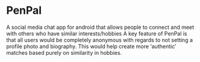 # PenPal
A social media chat app for android that allows people to connect and meet with others who have similar interests/hobbies
A key feature of PenPal is that all users would be completely anonymous with regards to not setting a profile photo and biography. This would help create more ‘authentic’ matches based purely on similarity in hobbies. 

